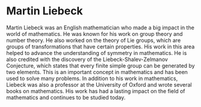 # Martin Liebeck

Martin Liebeck was an English mathematician who made a big impact in the world of mathematics. He was known for his work on group theory and number theory. He also worked on the theory of Lie groups, which are groups of transformations that have certain properties. His work in this area helped to advance the understanding of symmetry in mathematics. He is also credited with the discovery of the Liebeck-Shalev-Zelmanov Conjecture, which states that every finite simple group can be generated by two elements. This is an important concept in mathematics and has been used to solve many problems. In addition to his work in mathematics, Liebeck was also a professor at the University of Oxford and wrote several books on mathematics. His work has had a lasting impact on the field of mathematics and continues to be studied today.
